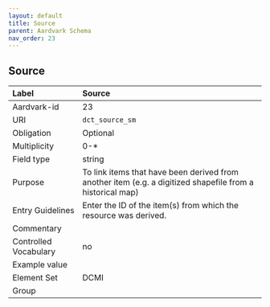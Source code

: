 ```yaml
---
layout: default
title: Source
parent: Aardvark Schema
nav_order: 23
---
```


## Source

| Label                 | Source                                                                                                   |
|:----------------------|:---------------------------------------------------------------------------------------------------------|
| Aardvark-id           | 23                                                                                                       |
| URI                   | `dct_source_sm`                                                                                          |
| Obligation            | Optional                                                                                                 |
| Multiplicity          | 0-*                                                                                                      |
| Field type            | string                                                                                                   |
| Purpose               | To link items that have been derived from another item (e.g. a digitized shapefile from a historical map) |
| Entry Guidelines      | Enter the ID of the item(s) from which the resource was derived.                                         |
| Commentary            |                                                                                                          |
| Controlled Vocabulary | no                                                                                                       |
| Example value         |                                                                                                          |
| Element Set           | DCMI                                                                                                     |
| Group                 |                                                                                                          |
